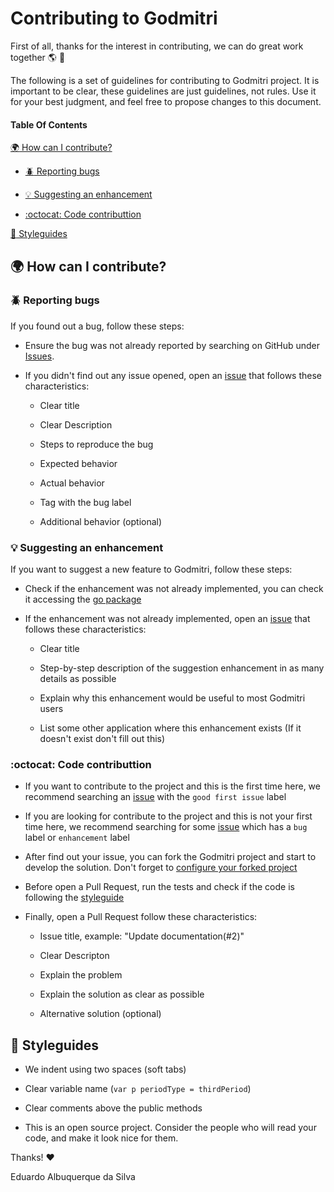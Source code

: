 # **Contributing to Godmitri**

First of all, thanks for the interest in contributing, we can do great work together :earth_americas: :leaves:

The following is a set of guidelines for contributing to Godmitri project. It is important to be clear, these guidelines are just guidelines, not rules. Use it for your best judgment, and feel free to propose changes to this document.

#### **Table Of Contents**
[:earth_africa: How can I contribute?](#:earth_africa:-how-can-i-contribute)

  * [:beetle: Reporting bugs](#:beetle:-reporting-bugs)

  * [:bulb: Suggesting an enhancement](#:bulb:-suggesting-a-feature)

  * [:octocat: Code contributtion](#)

[:art: Styleguides](#:art:-styleguides)

## **:earth_africa: How can I contribute?**

### **:beetle: Reporting bugs**

  If you found out a bug, follow these steps:

  * Ensure the bug was not already reported by searching on GitHub under [Issues](https://github.com/edualb/godmitri/issues).

  * If you didn't find out any issue opened, open an [issue](https://github.com/edualb/godmitri/issues) that follows these characteristics:

    * Clear title

    * Clear Description

    * Steps to reproduce the bug

    * Expected behavior

    * Actual behavior

    * Tag with the bug label

    * Additional behavior (optional)

### **:bulb: Suggesting an enhancement**

  If you want to suggest a new feature to Godmitri, follow these steps:

  * Check if the enhancement was not already implemented, you can check it accessing the [go package](#)

  * If the enhancement was not already implemented, open an [issue](https://github.com/edualb/godmitri/issues) that follows these characteristics:

    * Clear title

    * Step-by-step description of the suggestion enhancement in as many details as possible

    * Explain why this enhancement would be useful to most Godmitri users

    * List some other application where this enhancement exists (If it doesn't exist don't fill out this)

### :octocat: Code contributtion

  * If you want to contribute to the project and this is the first time here, we recommend searching an [issue](https://github.com/edualb/godmitri/issues) with the `good first issue` label

  * If you are looking for contribute to the project and this is not your first time here, we recommend searching for some [issue](https://github.com/edualb/godmitri/issues) which has a `bug` label or `enhancement` label

  * After find out your issue, you can fork the Godmitri project and start to develop the solution. Don't forget to [configure your forked project](https://docs.github.com/en/github/collaborating-with-issues-and-pull-requests/configuring-a-remote-for-a-fork)

  * Before open a Pull Request, run the tests and check if the code is following the [styleguide](#styleguides)

  * Finally, open a Pull Request follow these characteristics:

    * Issue title, example: "Update documentation(#2)"

    * Clear Descripton

    * Explain the problem

    * Explain the solution as clear as possible

    * Alternative solution (optional)


## **:art: Styleguides**

  * We indent using two spaces (soft tabs)

  * Clear variable name (`var p periodType = thirdPeriod`)

  * Clear comments above the public methods

  * This is an open source project. Consider the people who will read your code, and make it look nice for them.

Thanks! :hearts:

Eduardo Albuquerque da Silva
